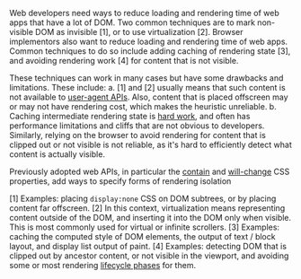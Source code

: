Web developers need ways to reduce loading and rendering time of web apps that have a lot of DOM. Two common techniques are to mark non-visible DOM as invisible [1], or to use virtualization [2]. Browser implementors also want to reduce loading and rendering time of web apps. Common techniques to do so include adding caching of rendering state [3], and avoiding rendering work [4] for content that is not visible.

These techniques can work in many cases but have some drawbacks and limitations. These include:
a. [1] and [2] usually  means that such content is not available to [user-agent APIs](https://github.com/WICG/display-locking/blob/master/user-agent-apis.md). Also, content that is placed offscreen may or may not have rendering cost, which makes the heuristic unreliable.
b. Caching intermediate rendering state is [hard work](https://martinfowler.com/bliki/TwoHardThings.html), and often has performance limitations and cliffs that are not obvious to developers. Similarly, relying on the browser to avoid rendering for content that is clipped out or not visible is not reliable, as it's hard to efficiently detect what content is actually visible.

Previously adopted web APIs, in particular the [contain](https://developer.mozilla.org/en-US/docs/Web/CSS/contain) and [will-change](https://developer.mozilla.org/en-US/docs/Web/CSS/will-change) CSS properties, add ways to specify forms of rendering isolation


[1] Examples: placing `display:none` CSS on DOM subtrees, or by placing content far offscreen.
[2] In this context, virtualization means representing content outside of the DOM, and inserting it into the DOM only when visible. This is most commonly used for virtual or infinite scrollers.
[3] Examples: caching the computed style of DOM elements, the output of text / block layout, and display list output of paint.
[4] Examples: detecting DOM that is clipped out by ancestor content, or not visible in the viewport, and avoiding some or most rendering [lifecycle phases](https://github.com/WICG/display-locking/blob/master/lifecycle.md) for them.
